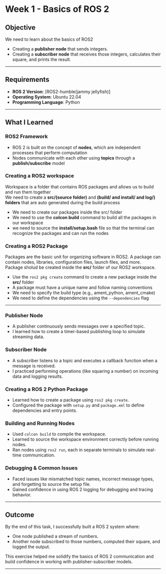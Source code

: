 #  Week 1 - Basics of ROS 2

##  Objective
We need to learn about the basics of ROS2
- Creating a **publisher node** that sends integers.
- Creating a **subscriber node** that receives those integers, calculates their square, and prints the result.

---

##  Requirements
- **ROS 2 Version**: [ROS2-humble(jammy jellyfish)]
- **Operating System**: Ubuntu 22.04
- **Programming Language**: Python
---

##  What I Learned

###  ROS2 Framework
- ROS 2 is built on the concept of **nodes**, which are independent processes that perform computation
- Nodes communicate with each other using **topics** through a **publish/subscribe** model

### Creating a ROS2 workspace
Workspace is a folder that contains ROS  packages and allows us to build and run them together<br>
We need to create a **src/(source folder)** and **(build/ and install/ and log/) folders** that are auto generated during the build process
- We need to create our packages inside the src/ folder
- We need to use the **colcon build** command to build all the packages in our workspace
- we need to source the **install/setup.bash** file so that the terminal can recognize the packages and can run the nodes


### Creating a ROS2 Package

Packages are the basic unit for organizing software in ROS2. A package can contain nodes, libraries, configuration files, launch files, and more.  
Package sholud be created inside the **src/** folder of our ROS2 workspace.

- Use the `ros2 pkg create` command to create a new package inside the **src/** folder
- A package must have a unique name and follow naming conventions 
- We need to specify the build type (e.g., ament_python, ament_cmake) 
- We need to  define the  dependencies using the `--dependencies` flag

---


###  Publisher Node
- A publisher continuously sends messages over a specified topic.
- I learned how to create a timer-based publishing loop to simulate streaming data.

### Subscriber Node
- A subscriber listens to a topic and executes a callback function when a message is received.
- I practiced performing operations (like squaring a number) on incoming data and logging results.

###  Creating a ROS 2 Python Package
- Learned how to create a package using `ros2 pkg create`.
- Configured the package with `setup.py` and `package.xml` to define dependencies and entry points.

###  Building and Running Nodes
- Used `colcon build` to compile the workspace.
- Learned to source the workspace environment correctly before running nodes.
- Ran nodes using `ros2 run`, each in separate terminals to simulate real-time communication.

###  Debugging & Common Issues
- Faced issues like mismatched topic names, incorrect message types, and forgetting to source the setup file.
- Gained confidence in using ROS 2 logging for debugging and tracing behavior.

---

##  Outcome
By the end of this task, I successfully built a ROS 2 system where:
- One node published a stream of numbers.
- Another node subscribed to those numbers, computed their square, and logged the output.

This exercise helped me solidify the basics of ROS 2 communication and build confidence in working with publisher-subscriber models.

---




